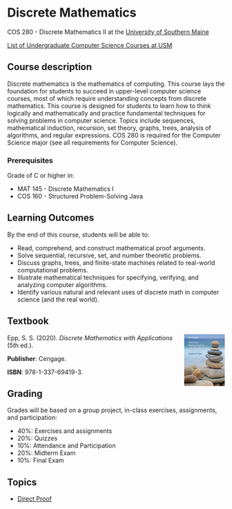 # Discrete Mathematics
COS 280 - Discrete Mathematics II at the [University of Southern Maine](https://usm.maine.edu/cos/)

[List of Undergraduate Computer Science Courses at USM](usm_cos.md)

## Course description

Discrete mathematics is the mathematics of computing. This course lays the foundation for students to succeed in upper-level computer science courses, most of which require understanding concepts from discrete mathematics. This course is designed for students to learn how to think logically and mathematically and practice fundamental techniques for solving problems in computer science. Topics include sequences, mathematical induction, recursion, set theory, graphs, trees, analysis of algorithms, and regular expressions. COS 280 is required for the Computer Science major (see all requirements for Computer Science).


### Prerequisites

Grade of C or higher in:

* MAT 145 - Discrete Mathematics I
* COS 160 - Structured Problem-Solving Java


## Learning Outcomes

By the end of this course, students will be able to:

* Read, comprehend, and construct mathematical proof arguments.
* Solve sequential, recursive, set, and number theoretic problems.
* Discuss graphs, trees, and finite-state machines related to real-world computational problems.
* Illustrate mathematical techniques for specifying, verifying, and analyzing computer algorithms.
* Identify various natural and relevant uses of discrete math in computer science (and the real world).


## Textbook
<img align="right" style="float:right;" src="epp.jpg">

Epp, S. S. (2020). *Discrete Mathematics with Applications* (5th ed.). 

**Publisher**: Cengage. 

**ISBN**: 978-1-337-69419-3.



## Grading

Grades will be based on a group project, in-class exercises, assignments, and participation:

* 40%: Exercises and assignments
* 20%: Quizzes
* 10%: Attendance and Participation
* 20%: Midterm Exam
* 10%: Final Exam


## Topics

* [Direct Proof]()

 
